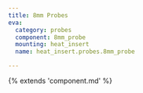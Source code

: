```yaml
---
title: 8mm Probes
eva:
  category: probes
  component: 8mm_probe
  mounting: heat_insert
  name: heat_insert.probes.8mm_probe

---
```


{% extends 'component.md' %}